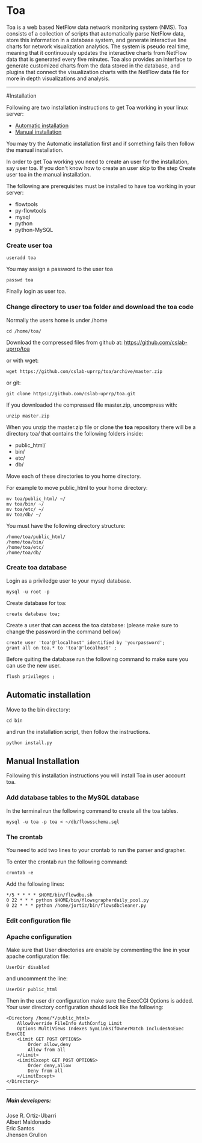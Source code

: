 Toa
===

Toa is a web based NetFlow data network monitoring system (NMS). Toa consists of a collection of scripts that automatically parse NetFlow data, store this information in a database system, and generate interactive line charts for network visualization analytics. The system is pseudo real time, meaning that it continuously updates the interactive charts from NetFlow data that is generated every five minutes. Toa also provides an interface to generate customized charts from the data stored in the database, and plugins that connect the visualization charts with the NetFlow data file for more in depth visualizations and analysis.


---

#Installation

Following are two installation instructions to get Toa working in your linux server: 

* [Automatic installation](#automatic-installation)
* [Manual installation](#manual-installation)

You may try the Automatic installation first and if something fails then follow the manual installation. 

In order to get Toa working you need to create an user for the installation, say user toa.  If you don't know how to create an user skip to the step Create user toa in the manual installation.

The following are prerequisites must be installed to have toa working in your server:

* flowtools
* py-flowtools
* mysql
* python
* python-MySQL

### Create user toa

```
useradd toa
```

You may assign a password to the user toa

```
passwd toa
```

Finally login as user toa.

### Change directory to user toa folder and download the toa code

Normally the users home is under /home
```
cd /home/toa/
```

Download the compressed files from github at: https://github.com/cslab-uprrp/toa

or with wget:

```
wget https://github.com/cslab-uprrp/toa/archive/master.zip
```

or git:

```
git clone https://github.com/cslab-uprrp/toa.git
```

If you downloaded the compressed file master.zip, uncompress with:

```
unzip master.zip
```

When you unzip the master.zip file or clone the **toa** repository there will be a directory toa/ that contains the following folders inside:

* public_html/
* bin/
* etc/
* db/

Move each of these directories to you home directory.

For example to move public_html to your home directory:

```
mv toa/public_html/ ~/
mv toa/bin/ ~/
mv toa/etc/ ~/
mv toa/db/ ~/
```

You must have the following directory structure:
```
/home/toa/public_html/
/home/toa/bin/
/home/toa/etc/
/home/toa/db/
```

### Create toa database

Login as a priviledge user to your mysql database.

```
mysql -u root -p
```

Create database for toa:

```
create database toa;
```

Create a user that can access the toa database: (please make sure to change the password in the command bellow)
```
create user 'toa'@'localhost' identified by 'yourpassword';
grant all on toa.* to 'toa'@'localhost' ;
```
Before quiting the database run the following command to make sure you can use the new user.
```
flush privileges ;
```

## Automatic installation

Move to the bin directory:

```
cd bin
```

and run the installation script, then follow the instructions.

```
python install.py
```

## Manual Installation 

Following this installation instructions you will install Toa in user account toa.

### Add database tables to the MySQL database

In the terminal run the following command to create all the toa tables.

```
mysql -u toa -p toa < ~/db/flowsschema.sql
```

### The crontab

You need to add two lines to your crontab to run the parser and grapher.

To enter the crontab run the following command:

``` 
crontab -e
```

Add the following lines:
```
*/5 * * * * $HOME/bin/flowdbu.sh
0 22 * * * python $HOME/bin/flowsgrapherdaily_pool.py
0 22 * * * python /home/jortiz/bin/flowsdbcleaner.py
```

### Edit configuration file

### Apache configuration 

Make sure that User directories are enable by commenting the line in your apache configuration file:

```UserDir disabled```

and uncomment the line:

```UserDir public_html```

Then in the user dir configuration make sure the ExecCGI Options is added.  Your user directory configuration should look like the following:
```
<Directory /home/*/public_html>
    AllowOverride FileInfo AuthConfig Limit
    Options MultiViews Indexes SymLinksIfOwnerMatch IncludesNoExec ExecCGI
    <Limit GET POST OPTIONS>
        Order allow,deny
        Allow from all
    </Limit>
    <LimitExcept GET POST OPTIONS>
        Order deny,allow
        Deny from all
    </LimitExcept>
</Directory>
```


---

##### Main developers:

Jose R. Ortiz-Ubarri<br>
Albert Maldonado<br>
Eric Santos<br>
Jhensen Grullon<br>


